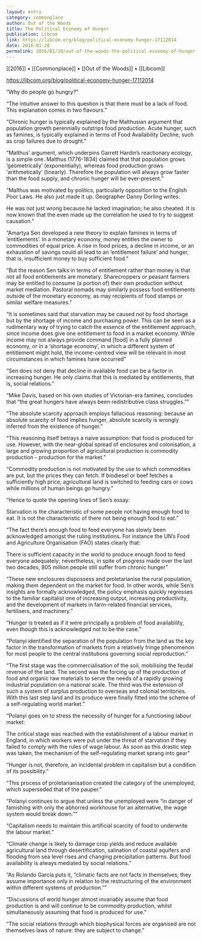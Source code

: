 ```yaml
---
layout: entry
category: commonplace
author: Out of the Woods
title: The Political Economy of Hunger
publication: Libcom
link: https://libcom.org/blog/political-economy-hunger-17112014
date: 2016-01-28
permalink: 2016/01/28/out-of-the-woods-the-political-economy-of-hunger
---
```


[[2016]] • [[Commonplace]] • [[Out of the Woods]] • [[Libcom]]

https://libcom.org/blog/political-economy-hunger-17112014

“Why do people go hungry?”

“The intuitive answer to this question is that there must be a lack of food. This explanation comes in two flavours.”

“Chronic hunger is typically explained by the Malthusian argument that population growth perennially outstrips food production. Acute hunger, such as famines, is typically explained in terms of Food Availability Decline, such as crop failures due to drought.”

“Malthus’ argument, which underpins Garrett Hardin’s reactionary ecology, is a simple one. Malthus (1776-1834) claimed that that population grows ‘geometrically’ (exponentially), whereas food production grows ‘arithmetically’ (linearly). Therefore the population will always grow faster than the food supply, and chronic hunger will be ever-present.”

“Malthus was motivated by politics, particularly opposition to the English Poor Laws. He also just made it up. Geographer Danny Dorling writes:

He was not just wrong because he lacked imagination; he also cheated. It is now known that the even made up the correlation he used to try to suggest causation.”

“Amartya Sen developed a new theory to explain famines in terms of ‘entitlements’. In a monetary economy, money entitles the owner to commodities of equal price. A rise in food prices, a decline in income, or an exhaustion of savings could all lead to an ‘entitlement failure’ and hunger, that is, insufficient money to buy sufficient food.”

“But the reason Sen talks in terms of entitlement rather than money is that not all food entitlements are monetary. Sharecroppers or peasant farmers may be entitled to consume (a portion of) their own production without market mediation. Pastoral nomads may similarly possess food entitlements outside of the monetary economy, as may recipients of food stamps or similar welfare measures.”

“It is sometimes said that starvation may be caused not by food shortage but by the shortage of income and purchasing power. This can be seen as a rudimentary way of trying to catch the essence of the entitlement approach, since income does give one entitlement to food in a market economy. While income may not always provide command [food] in a fully planned economy, or in a ‘shortage economy’, in which a different system of entitlement might hold, the income-centred view will be relevant in most circumstances in which famines have occurred”

“Sen does not deny that decline in available food can be a factor in increasing hunger. He only claims that this is mediated by entitlements, that is, social relations.”

“Mike Davis, based on his own studies of Victorian-era famines, concludes that “the great hungers have always been redistributive class struggles.””

“The absolute scarcity approach employs fallacious reasoning: because an absolute scarcity of food implies hunger, absolute scarcity is wrongly inferred from the existence of hunger.”

“This reasoning itself betrays a naive assumption: that food is produced for use. However, with the near-global spread of enclosures and colonisation, a large and growing proportion of agricultural production is commodity production - production for the market.”

“Commodity production is not motivated by the use to which commodities are put, but the prices they can fetch. If biodiesel or beef fetches a sufficiently high price, agricultural land is switched to feeding cars or cows while millions of human beings go hungry.”

“Hence to quote the opening lines of Sen’s essay:

Starvation is the characteristic of some people not having enough food to eat. It is not the characteristic of there not being enough food to eat.”

“The fact there’s enough food to feed everyone has slowly been acknowledged amongst the ruling institutions. For instance the UN’s Food and Agriculture Organisation (FAO) states clearly that:

There is sufficient capacity in the world to produce enough food to feed everyone adequately; nevertheless, in spite of progress made over the last two decades, 805 million people still suffer from chronic hunger”

“These new enclosures dispossess and proletarianise the rural population, making them dependent on the market for food. In other words, while Sen’s insights are formally acknowledged, the policy emphasis quickly regresses to the familiar capitalist one of increasing output, increasing productivity, and the development of markets in farm-related financial services, fertilisers, and machinery.”

“Hunger is treated as if it were principally a problem of food availability, even though this is acknowledged not to be the case.”

“Polanyi identified the separation of the population from the land as the key factor in the transformation of markets from a relatively fringe phenomenon for most people to the central institutions governing social reproduction.”

“The first stage was the commercialisation of the soil, mobilising the feudal revenue of the land. The second was the forcing up of the production of food and organic raw materials to serve the needs of a rapidly growing industrial population on a national scale. The third was the extension of such a system of surplus production to overseas and colonial territories. With this last step land and its produce were finally fitted into the scheme of a self-regulating world market.”

“Polanyi goes on to stress the necessity of hunger for a functioning labour market:

The critical stage was reached with the establishment of a labour market in England, in which workers were put under the threat of starvation if they failed to comply with the rules of wage labour. As soon as this drastic step was taken, the mechanism of the self-regulating market sprang into gear”

“Hunger is not, therefore, an incidental problem in capitalism but a condition of its possibility.”

“This process of proletarianisation created the category of the unemployed, which superseded that of the pauper.”

“Polanyi continues to argue that unless the unemployed were “in danger of famishing with only the abhorred workhouse for an alternative, the wage system would break down.””

“Capitalism needs to maintain this artificial scarcity of food to underwrite the labour market.”

“Climate change is likely to damage crop yields and reduce available agricultural land through desertification, salination of coastal aquifers and flooding from sea level rises and changing precipitation patterns. But food availability is always mediated by social relations.”

“As Rolando Garcia puts it, “climatic facts are not facts in themselves; they assume importance only in relation to the restructuring of the environment within different systems of production.””

“Discussions of world hunger almost invariably assume that food production is and will continue to be commodity production, whilst simultaneously assuming that food is produced for use.”

“The social relations through which biophysical forces are organised are not themselves laws of nature: they are subject to change.”
